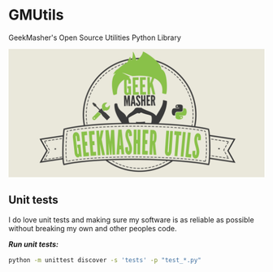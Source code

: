 # GMUtils
GeekMasher's Open Source Utilities Python Library

![GeekMasher GMUtils Banner](./docs/assets/banner.png)

## Unit tests

I do love unit tests and making sure my software is as reliable as possible without breaking my own and other peoples code.

***Run unit tests:***
```bash
python -m unittest discover -s 'tests' -p "test_*.py"
```
